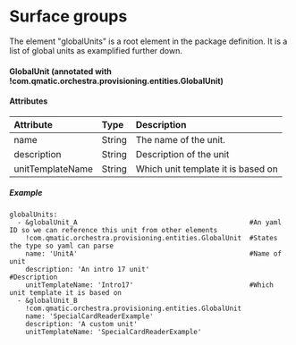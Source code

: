# Surface groups

The element "globalUnits" is a root element in the package definition. It is a list of global units as examplified further down.

#### GlobalUnit \(annotated with !com.qmatic.orchestra.provisioning.entities.GlobalUnit\)

#### Attributes

| Attribute | Type | Description |
| :--- | :--- | :--- |
| name | String | The name of the unit. |
| description | String | Description of the unit |
| unitTemplateName | String | Which unit template it is based on |

##### Example

```
globalUnits:
  - &globalUnit_A                                           #An yaml ID so we can reference this unit from other elements
    !com.qmatic.orchestra.provisioning.entities.GlobalUnit  #States the type so yaml can parse
    name: 'UnitA'                                           #Name of unit
    description: 'An intro 17 unit'                         #Description
    unitTemplateName: 'Intro17'                             #Which unit template it is based on
  - &globalUnit_B
    !com.qmatic.orchestra.provisioning.entities.GlobalUnit
    name: 'SpecialCardReaderExample'
    description: 'A custom unit'
    unitTemplateName: 'SpecialCardReaderExample'
```

### 




